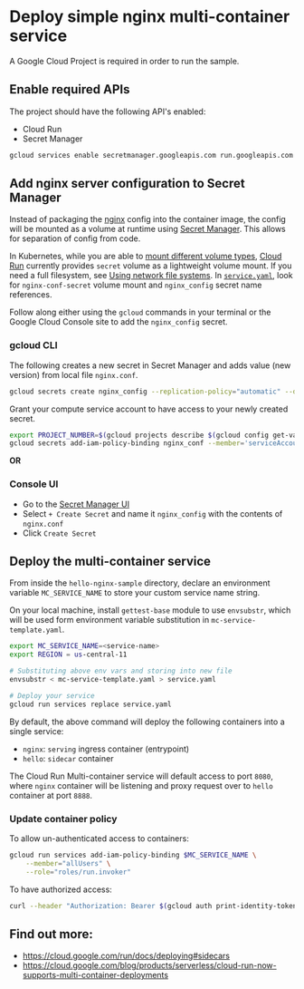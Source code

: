 # Deploy simple nginx multi-container service

A Google Cloud Project is required in order to run the sample. 

## Enable required APIs

The project should have the following API's enabled:

* Cloud Run
* Secret Manager

```bash
gcloud services enable secretmanager.googleapis.com run.googleapis.com
```

## Add nginx server configuration to Secret Manager

Instead of packaging the [nginx](https://www.nginx.com/) config into the container image, the config will be mounted as a volume at runtime
using [Secret Manager](https://cloud.google.com/secret-manager). This allows for separation of config from code.

In Kubernetes, while you are able to [mount different volume types](https://kubernetes.io/docs/concepts/storage/volumes/), 
[Cloud Run](https://cloud.google.com/run/docs/reference/yaml/v1) currently provides `secret` volume as a lightweight volume mount. If you need a full filesystem, see [Using network file systems](https://cloud.google.com/run/docs/using-network-file-systems).
In [`service.yaml`](./service.yaml), look for `nginx-conf-secret` volume mount and `nginx_config` secret name references.

Follow along either using the `gcloud` commands in your terminal or the Google Cloud Console site to add the `nginx_config` secret.

### gcloud CLI

The following creates a new secret in Secret Manager and adds value (new version) from local file `nginx.conf`.

```bash
gcloud secrets create nginx_config --replication-policy="automatic" --data-file="./nginx.conf"
```

Grant your compute service account to have access to your newly created secret.

```bash
export PROJECT_NUMBER=$(gcloud projects describe $(gcloud config get-value project) --format='value(projectNumber)')
gcloud secrets add-iam-policy-binding nginx_conf --member='serviceAccount:$PROJECT_NUMBER-compute@developer.gserviceaccount.com' --role='roles/secretmanager.secretAccessor'
```

**OR** 

### Console UI

* Go to the [Secret Manager UI](https://console.cloud.google.com/security/secret-manager)
* Select `+ Create Secret` and name it `nginx_config` with the contents of `nginx.conf`
* Click `Create Secret`

## Deploy the multi-container service

From inside the `hello-nginx-sample` directory, declare an environment variable `MC_SERVICE_NAME` to 
store your custom service name string. 

On your local machine, install `gettest-base` module to use `envsubstr`, 
which will be used form  environment variable substitution in `mc-service-template.yaml`. 

```sh
export MC_SERVICE_NAME=<service-name>
export REGION = us-central-11

# Substituting above env vars and storing into new file
envsubstr < mc-service-template.yaml > service.yaml

# Deploy your service
gcloud run services replace service.yaml
```

By default, the above command will deploy the following containers into a single service:

* `nginx`: `serving` ingress container (entrypoint)
* `hello`: `sidecar` container

The Cloud Run Multi-container service will default access to port `8080`,
where `nginx` container will be listening and proxy request over to `hello` container at port `8888`.

### Update container policy

To allow un-authenticated access to containers:

```bash
gcloud run services add-iam-policy-binding $MC_SERVICE_NAME \
    --member="allUsers" \
    --role="roles/run.invoker"
```

To have authorized access:

```bash
curl --header "Authorization: Bearer $(gcloud auth print-identity-token)" <cloud-run-mc-service-url>
```

## Find out more:

* https://cloud.google.com/run/docs/deploying#sidecars
* https://cloud.google.com/blog/products/serverless/cloud-run-now-supports-multi-container-deployments

